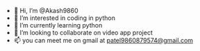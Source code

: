 - 👋 Hi, I’m @Akash9860
- 👀 I’m interested in coding in python
- 🌱 I’m currently learning python  
- 💞️ I’m looking to collaborate on video app project
- 📫 you can meet me on gmail at patel9860879574@gmail.com

<!---
Akash9860/Akash9860 is a ✨ special ✨ repository because its `README.md` (this file) appears on your GitHub profile.
You can click the Preview link to take a look at your changes.
--->
